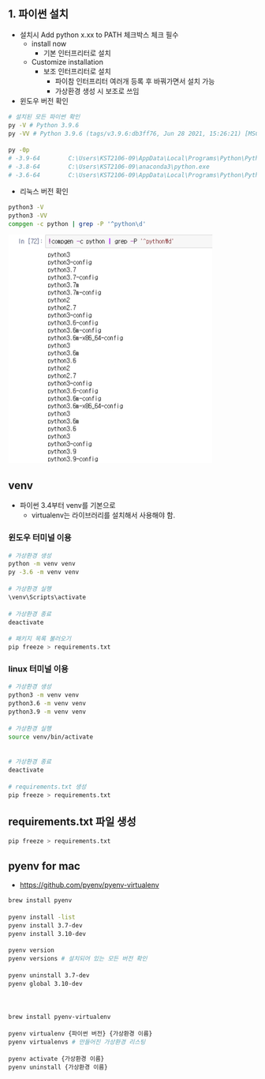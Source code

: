 ## 1. 파이썬 설치
- 설치시 Add python x.xx to PATH 체크박스 체크 필수
    - install now
        - 기본 인터프리터로 설치
    - Customize installation
        - 보조 인터프리터로 설치
            - 파이참 인터프리터 여러개 등록 후 바꿔가면서 설치 가능
            - 가상환경 생성 시 보조로 쓰임
- 윈도우 버전 확인
```bash
# 설치된 모든 파이썬 확인
py -V # Python 3.9.6
py -VV # Python 3.9.6 (tags/v3.9.6:db3ff76, Jun 28 2021, 15:26:21) [MSC v.1929 64 bit (AMD64)]

py -0p
# -3.9-64        C:\Users\KST2106-09\AppData\Local\Programs\Python\Python39\python.exe *
# -3.8-64        C:\Users\KST2106-09\anaconda3\python.exe
# -3.6-64        C:\Users\KST2106-09\AppData\Local\Programs\Python\Python36\python.exe
```

- 리눅스 버전 확인
```bash
python3 -V
python3 -VV
compgen -c python | grep -P '^python\d'
```
![img.png](resource/img.png)
## venv
- 파이썬 3.4부터 venv를 기본으로
    - virtualenv는 라이브러리를 설치해서 사용해야 함.

### 윈도우 터미널 이용 
```bash
# 가상환경 생성
python -m venv venv
py -3.6 -m venv venv

# 가상환경 실행
\venv\Scripts\activate

# 가상환경 종료
deactivate

# 패키지 목록 불러오기
pip freeze > requirements.txt
```


### linux 터미널 이용
```bash
# 가상환경 생성
python3 -m venv venv
python3.6 -m venv venv
python3.9 -m venv venv

# 가상환경 실행
source venv/bin/activate


# 가상환경 종료
deactivate

# requirements.txt 생성
pip freeze > requirements.txt
```


## requirements.txt 파일 생성
```bash
pip freeze > requirements.txt
```

## pyenv for mac
- https://github.com/pyenv/pyenv-virtualenv

```bash
brew install pyenv

pyenv install -list
pyenv install 3.7-dev
pyenv install 3.10-dev

pyenv version
pyenv versions # 설치되어 있는 모든 버전 확인

pyenv uninstall 3.7-dev
pyenv global 3.10-dev



brew install pyenv-virtualenv

pyenv virtualenv {파이썬 버전} {가상환경 이름}
pyenv virtualenvs # 만들어진 가상환경 리스팅

pyenv activate {가상환경 이름}
pyenv uninstall {가상환경 이름}
```